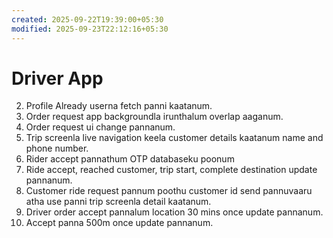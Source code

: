 ```yaml
---
created: 2025-09-22T19:39:00+05:30
modified: 2025-09-23T22:12:16+05:30
---
```


# Driver App

2. Profile Already userna fetch panni kaatanum.
6. Order request app backgroundla irunthalum overlap aaganum.
7. Order request ui change pannanum.
8. Trip screenla live navigation keela customer details kaatanum name and phone number.
9. Rider accept pannathum OTP databaseku poonum
10. Ride accept, reached customer, trip start, complete destination update pannanum.
12. Customer ride request pannum poothu customer id send pannuvaaru atha use panni trip screenla detail kaatanum.
13. Driver order accept pannalum location 30 mins once update pannanum.
14. Accept panna 500m once update pannanum.
